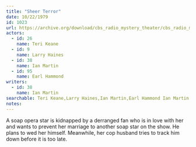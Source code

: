 ```yaml
---
title: "Sheer Terror"
date: 10/22/1979
id: 1023
url: https://archive.org/download/cbs_radio_mystery_theater/cbs_radio_mystery_theater-1001-1050.zip/cbs_radio_mystery_theater-1001-1050%2Fcbsrmt_1023_sheer_terror.mp3
actors:  
  - id: 26
    name: Teri Keane  
  - id: 9
    name: Larry Haines  
  - id: 38
    name: Ian Martin  
  - id: 95
    name: Earl Hammond
writers:  
  - id: 38
    name: Ian Martin
searchable: Teri Keane,Larry Haines,Ian Martin,Earl Hammond Ian Martin
notes:  
---
```

A soap opera star is kidnapped by a derranged fan who is in love with her and wants to prevent her marriage to another soap star on the show. He plans to wed her himself. Meanwhile, her cop husband tries to track him down before it is too late.